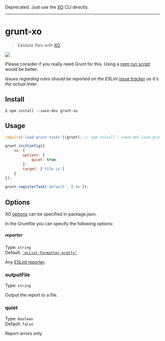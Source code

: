 Deprecated. Just use the [XO](https://github.com/xojs/xo) CLI directly.

---

# grunt-xo

> Validate files with [XO](https://github.com/xojs/xo)

![](screenshot.png)

Please consider if you really need Grunt for this. Using a [npm run script](https://github.com/xojs/xo#workflow) would be better.

*Issues regarding rules should be reported on the ESLint [issue tracker](https://github.com/eslint/eslint/issues) as it's the actual linter.*

## Install

```
$ npm install --save-dev grunt-xo
```

## Usage

```js
require('load-grunt-tasks')(grunt); // npm install --save-dev load-grunt-tasks

grunt.initConfig({
	xo: {
		options: {
			quiet: true
		},
		target: ['file.js']
	}
});

grunt.registerTask('default', ['xo']);
```

## Options

XO [options](https://github.com/xojs/xo#config) can be specified in package.json.

In the Gruntfile you can specify the following options:

##### reporter

Type: `string`\
Default: [`'eslint-formatter-pretty'`](https://github.com/sindresorhus/eslint-formatter-pretty)

Any [ESLint reporter](http://eslint.org/docs/user-guide/command-line-interface#f---format).

### outputFile

Type: `string`

Output the report to a file.

### quiet

Type: `boolean`\
Default: `false`

Report errors only.
